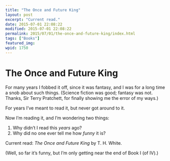 ```yaml
---
title: "The Once and Future King"
layout: post
excerpt: "Current read."
date: 2015-07-01 22:08:22
modified: 2015-07-01 22:08:22
permalink: 2015/07/01/the-once-and-future-king/index.html
tags: ["Books"]
featured_img: 
wpid: 1750
---
```


# The Once and Future King

For many years I fobbed it off, since it was fantasy, and I was for a long time a snob about such things. (Science fiction was good; fantasy was not. Thanks, Sir Terry Pratchett, for finally showing me the error of my ways.)

For years I’ve meant to read it, but never got around to it.

Now I’m reading it, and I’m wondering two things:

1. Why didn’t I read this *years* ago?
2. Why did no one ever tell me how *funny* it is?

Current read: *The Once and Future King* by T. H. White.

(Well, so far it’s funny, but I’m only getting near the end of Book I (of IV).)